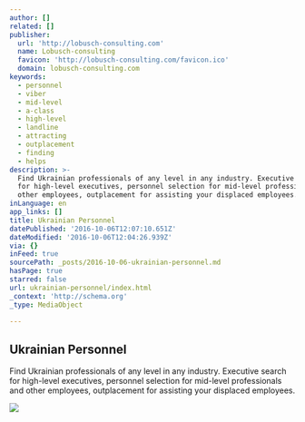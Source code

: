 ```yaml
---
author: []
related: []
publisher:
  url: 'http://lobusch-consulting.com'
  name: Lobusch-consulting
  favicon: 'http://lobusch-consulting.com/favicon.ico'
  domain: lobusch-consulting.com
keywords:
  - personnel
  - viber
  - mid-level
  - a-class
  - high-level
  - landline
  - attracting
  - outplacement
  - finding
  - helps
description: >-
  Find Ukrainian professionals of any level in any industry. Executive search
  for high-level executives, personnel selection for mid-level professionals and
  other employees, outplacement for assisting your displaced employees.
inLanguage: en
app_links: []
title: Ukrainian Personnel
datePublished: '2016-10-06T12:07:10.651Z'
dateModified: '2016-10-06T12:04:26.939Z'
via: {}
inFeed: true
sourcePath: _posts/2016-10-06-ukrainian-personnel.md
hasPage: true
starred: false
url: ukrainian-personnel/index.html
_context: 'http://schema.org'
_type: MediaObject

---
```

<article style=""><h1>Ukrainian Personnel</h1><p>Find Ukrainian professionals of any level in any industry. Executive search for high-level executives, personnel selection for mid-level professionals and other employees, outplacement for assisting your displaced employees.</p><img src="http://lobusch-consulting.com/files/banners_icons/1.png" /></article>